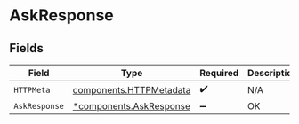 # AskResponse


## Fields

| Field                                                              | Type                                                               | Required                                                           | Description                                                        |
| ------------------------------------------------------------------ | ------------------------------------------------------------------ | ------------------------------------------------------------------ | ------------------------------------------------------------------ |
| `HTTPMeta`                                                         | [components.HTTPMetadata](../../models/components/httpmetadata.md) | :heavy_check_mark:                                                 | N/A                                                                |
| `AskResponse`                                                      | [*components.AskResponse](../../models/components/askresponse.md)  | :heavy_minus_sign:                                                 | OK                                                                 |